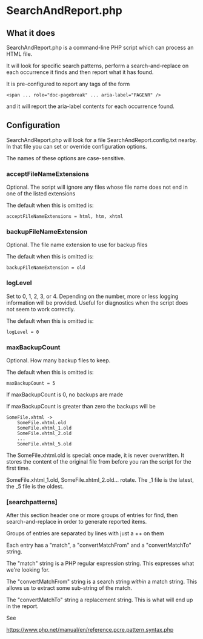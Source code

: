# SearchAndReport.php

## What it does

SearchAndReport.php is a command-line PHP script which can process an HTML file.

It will look for specific search patterns, perform a search-and-replace on each occurrence it finds
and then report what it has found.

It is pre-configured to report any tags of the form 

```
<span ... role="doc-pagebreak" ... aria-label="PAGENR" />
```

and it will report the aria-label contents for each occurrence found.

## Configuration

SearchAndReport.php will look for a file SearchAndReport.config.txt nearby. In that file you can set 
or override configuration options. 

The names of these options are case-sensitive.

### acceptFileNameExtensions

Optional. The script will ignore any files whose file name does not end in one of the listed extensions

The default when this is omitted is:

    acceptFileNameExtensions = html, htm, xhtml

### backupFileNameExtension

Optional. The file name extension to use for backup files

The default when this is omitted is:

    backupFileNameExtension = old

### logLevel

Set to 0, 1, 2, 3, or 4. Depending on the number, more or less logging information will be
provided. Useful for diagnostics when the script does not seem to work correctly.

The default when this is omitted is:

    logLevel = 0

### maxBackupCount

Optional. How many backup files to keep.

The default when this is omitted is:

    maxBackupCount = 5

If maxBackupCount is 0, no backups are made

If maxBackupCount is greater than zero the backups will be

    SomeFile.xhtml ->
        SomeFile.xhtml.old
        SomeFile.xhtml_1.old
        SomeFile.xhtml_2.old
        ...
        SomeFile.xhtml_5.old

The SomeFile.xhtml.old is special: once made, it is never overwritten. It
stores the content of the original file from before you ran the script for the 
first time.

SomeFile.xhtml&lowbar;1.old, SomeFile.xhtml&lowbar;2.old... rotate. The &lowbar;1 file is the latest,
the &lowbar;5 file is the oldest.

### [searchpatterns]

After this section header one or more groups of entries
for find, then search-and-replace in order to generate
reported items.

Groups of entries are separated by lines with just a ++ on them
 
Each entry has a "match", a "convertMatchFrom" and a "convertMatchTo" string.

The "match" string is a PHP regular expression string. This expresses what we're looking for.

The "convertMatchFrom" string is a search string _within_ a match string. This allows us to extract some
sub-string of the match.

The "convertMatchTo" string a replacement string. This is what will end up in the report.

See

https://www.php.net/manual/en/reference.pcre.pattern.syntax.php

